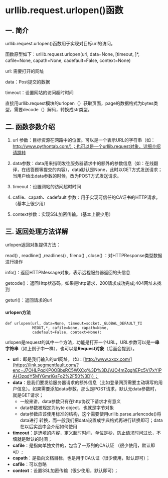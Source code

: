 # urllib.request.urlopen()函数

## 一.  简介

urllib.request.urlopen()函数用于实现对目标url的访问。

 

函数原型如下：urllib.request.urlopen(url, data=None, [timeout, ]*, cafile=None, capath=None, cadefault=False, context=None)　

url:  需要打开的网址

data：Post提交的数据

timeout：设置网站的访问超时时间

 

直接用urllib.request模块的urlopen（）获取页面，page的数据格式为bytes类型，需要decode（）解码，转换成str类型。

 

## 二.  函数参数介绍


1. url 参数：目标资源在网路中的位置。可以是一个表示URL的字符串（如：http://www.pythontab.com/）；也可以是一个urllib.request对象，详细介绍请跳转

2. data参数：data用来指明发往服务器请求中的额外的参数信息（如：在线翻译，在线答题等提交的内容），data默认是None，此时以GET方式发送请求；当用户给出data参数的时候，改为POST方式发送请求。

3. timeout：设置网站的访问超时时间

4. cafile、capath、cadefault 参数：用于实现可信任的CA证书的HTTP请求。（基本上很少用）

5. context参数：实现SSL加密传输。（基本上很少用）

 

## 三. 返回处理方法详解
urlopen返回对象提供方法：

read() , readline() ,readlines() , fileno() , close() ：对HTTPResponse类型数据进行操作

info()：返回HTTPMessage对象，表示远程服务器返回的头信息

getcode()：返回Http状态码。如果是http请求，200请求成功完成;404网址未找到

geturl()：返回请求的url



#### **urlopen方法**

```routeros
def urlopen(url, data=None, timeout=socket._GLOBAL_DEFAULT_TI
            MEOUT,*, cafile=None, capath=None, 
            cadefault=False, context=None):
```

urlopen是request的其中一个方法，功能是打开一个URL，URL参数可以是**一串字符串**（如上例子中一样），也可以是**Request对象**（后面会提到）。

- **url**：即是我们输入的url网址，（如：[http://www.xxxx.com/](https://link.segmentfault.com/?enc=J7OHLPqcKP0OBbsRC5WXCg%3D%3D.jVJO4mZgghEPc5Vl7xYIPAH3zqdY5MYGmrIGsFo2%2F50%3D)）；
- **data**：是我们要发给服务器请求的额外信息（比如登录网页需要主动填写的用户信息）。如果需要添加data参数，那么是POST请求，默认无data参数时，就是GET请求；
  - 一般来讲，data参数只有在http协议下请求才有意义
  - data参数被规定为byte object，也就是字节对象
  - data参数应该使用标准的结构，这个需要使用urllib.parse.urlencode()将data进行 转换，而一般我们把data设置成字典格式再进行转换即可；data在以后实战中会介绍如何使用
- **timeout**：是选填的内容，定义超时时间，单位是秒，防止请求时间过长，不填就是默认的时间；
- **cafile**：是指向单独文件的，包含了一系列的CA认证 （很少使用，默认即可）;
- **capath**：是指向文档目标，也是用于CA认证（很少使用，默认即可）；
- **cafile**：可以忽略
- **context**：设置SSL加密传输（很少使用，默认即可）；
